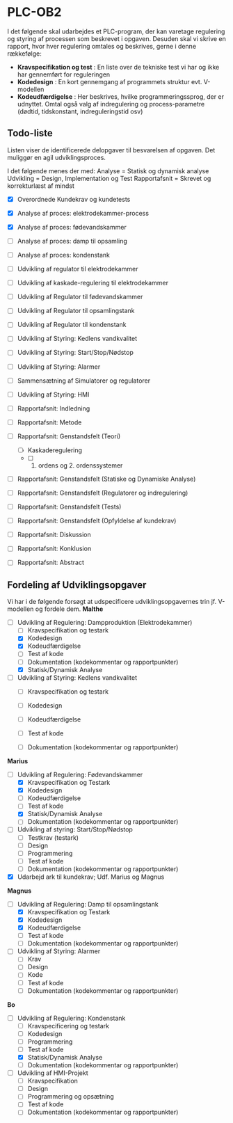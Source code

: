 # PLC-OB2
I det følgende skal udarbejdes et PLC-program, der kan varetage regulering og styring af processen som beskrevet i opgaven. Desuden skal vi skrive en rapport, hvor hver regulering omtales og beskrives, gerne i denne rækkefølge:

 - **Kravspecifikation og test** : En liste over de tekniske test vi har og ikke har gennemført for reguleringen
 - **Kodedesign** : En kort gennemgang af programmets struktur evt. V-modellen
 - **Kodeudfærdigelse** : Her beskrives, hvilke programmeringssprog, der er udnyttet. Omtal også valg af indregulering og process-parametre (dødtid, tidskonstant, indreguleringstid osv)


## Todo-liste
Listen viser de identificerede delopgaver til besvarelsen af opgaven. Det muliggør en agil udviklingsproces.

I det følgende menes der med:
Analyse = Statisk og dynamisk analyse
Udvikling = Design, Implementation og Test
Rapportafsnit = Skrevet og korrekturlæst af mindst   

- [x] Overordnede Kundekrav og kundetests
- [x] Analyse af proces: elektrodekammer-process
- [x] Analyse af proces: fødevandskammer
- [ ] Analyse af proces: damp til opsamling
- [ ] Analyse af proces: kondenstank
- [ ] Udvikling af regulator til elektrodekammer
- [ ] Udvikling af kaskade-regulering til elektrodekammer
- [ ] Udvikling af Regulator til fødevandskammer
- [ ] Udvikling af Regulator til opsamlingstank
- [ ] Udvikling af Regulator til kondenstank
- [ ] Udvikling af Styring: Kedlens vandkvalitet
- [ ] Udvikling af Styring: Start/Stop/Nødstop
- [ ] Udvikling af Styring: Alarmer
- [ ] Sammensætning af Simulatorer og regulatorer
- [ ] Udvikling af Styring: HMI
- [ ] Rapportafsnit: Indledning
- [ ] Rapportafsnit: Metode
- [ ] Rapportafsnit: Genstandsfelt (Teori)
	- [ ] Kaskaderegulering
	- [ ] 1. ordens og 2. ordenssystemer
- [ ] Rapportafsnit: Genstandsfelt (Statiske og Dynamiske Analyse)
- [ ] Rapportafsnit: Genstandsfelt (Regulatorer og indregulering)
- [ ] Rapportafsnit: Genstandsfelt (Tests)
- [ ] Rapportafsnit: Genstandsfelt (Opfyldelse af kundekrav)
- [ ] Rapportafsnit: Diskussion
- [ ] Rapportafsnit: Konklusion
- [ ] Rapportafsnit: Abstract


## Fordeling af Udviklingsopgaver
Vi har i de følgende forsøgt at udspecificere udviklingsopgavernes trin jf. V-modellen og fordele dem.
**Malthe**
- [ ] Udvikling af Regulering: Dampproduktion (Elektrodekammer)
	- [ ] Kravspecifikation og testark
	- [x] Kodedesign
	- [x] Kodeudfærdigelse
	- [ ] Test af kode
	- [ ] Dokumentation (kodekommentar og rapportpunkter)
	- [x] Statisk/Dynamisk Analyse
- [ ] Udvikling af Styring: Kedlens vandkvalitet
	- [ ] Kravspecifikation og testark
	- [ ] Kodedesign
	- [ ] Kodeudfærdigelse
	- [ ] Test af kode
	- [ ] Dokumentation (kodekommentar og rapportpunkter)


**Marius**
- [ ] Udvikling af Regulering: Fødevandskammer
	- [x] Kravspecifikation og Testark
	- [x] Kodedesign
	- [ ] Kodeudfærdigelse
	- [ ] Test af kode
	- [x] Statisk/Dynamisk Analyse
	- [ ] Dokumentation (kodekommentar og rapportpunkter)
- [ ] Udvikling af styring: Start/Stop/Nødstop
	- [ ] Testkrav (testark)
	- [ ] Design
	- [ ] Programmering
	- [ ] Test af kode
	- [ ] Dokumentation (kodekommentar og rapportpunkter)
- [x] Udarbejd ark til kundekrav; Udf. Marius og Magnus

**Magnus**
- [ ] Udvikling af Regulering: Damp til opsamlingstank	
	- [x] Kravspecifikation og Testark
	- [x] Kodedesign
	- [x] Kodeudfærdigelse
	- [ ] Test af kode
	- [ ] Dokumentation (kodekommentar og rapportpunkter)
- [ ] Udvikling af Styring: Alarmer
	- [ ] Krav
	- [ ] Design
	- [ ] Kode
	- [ ] Test af kode
	- [ ] Dokumentation (kodekommentar og rapportpunkter)

**Bo**
- [ ] Udvikling af Regulering: Kondenstank	
	- [ ] Kravspecificering og testark
	- [ ] Kodedesign
	- [ ] Programmering
	- [ ] Test af kode
	- [x] Statisk/Dynamisk Analyse
	- [ ] Dokumentation (kodekommentar og rapportpunkter)
- [ ] Udvikling af HMI-Projekt
	- [ ] Kravspecifikation
	- [ ] Design
	- [ ] Programmering og opsætning
	- [ ] Test af kode
	- [ ] Dokumentation (kodekommentar og rapportpunkter)
